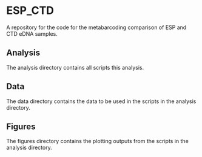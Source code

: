 # ESP_CTD
A repository for the code for the metabarcoding comparison of ESP and CTD eDNA samples.

## Analysis
The analysis directory contains all scripts this analysis.

## Data
The data directory contains the data to be used in the scripts in the analysis directory.

## Figures
The figures directory contains the plotting outputs from the scripts in the analysis directory.
